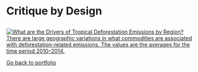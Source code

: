 # Critique by Design

## 




<div class='tableauPlaceholder' id='viz1663699823537' style='position: relative'><noscript><a href='#'><img alt='What are the Drivers of Tropical Deforestation Emissions by Region?There are large geographic variations in what commodities are associated with deforestation-related emissions. The values are the averages for the time period 2010–2014. ' src='https:&#47;&#47;public.tableau.com&#47;static&#47;images&#47;As&#47;Assignment_16636996624560&#47;1&#47;1_rss.png' style='border: none' /></a></noscript><object class='tableauViz'  style='display:none;'><param name='host_url' value='https%3A%2F%2Fpublic.tableau.com%2F' /> <param name='embed_code_version' value='3' /> <param name='site_root' value='' /><param name='name' value='Assignment_16636996624560&#47;1' /><param name='tabs' value='no' /><param name='toolbar' value='yes' /><param name='static_image' value='https:&#47;&#47;public.tableau.com&#47;static&#47;images&#47;As&#47;Assignment_16636996624560&#47;1&#47;1.png' /> <param name='animate_transition' value='yes' /><param name='display_static_image' value='yes' /><param name='display_spinner' value='yes' /><param name='display_overlay' value='yes' /><param name='display_count' value='yes' /><param name='language' value='zh-CN' /></object></div>                











[Go back to portfolio](/README.md)

